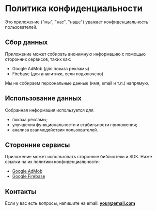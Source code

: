 # Политика конфиденциальности

Это приложение ("мы", "нас", "наше") уважает конфиденциальность пользователей.

## Сбор данных

Приложение может собирать анонимную информацию с помощью сторонних сервисов, таких как:

- Google AdMob (для показа рекламы)
- Firebase (для аналитики, если подключено)

Мы не собираем персональные данные (имя, email и т.п.) напрямую.

## Использование данных

Собранная информация используется для:

- показа рекламы;
- улучшения функциональности и стабильности приложения;
- анализа взаимодействия пользователей.

## Сторонние сервисы

Приложение может использовать сторонние библиотеки и SDK. Ниже ссылки на их политики конфиденциальности:

- [Google AdMob](https://policies.google.com/privacy)
- [Google Firebase](https://firebase.google.com/support/privacy)

## Контакты

Если у вас есть вопросы, напишите на email: **your@email.com**
